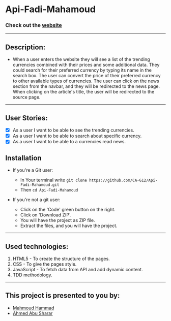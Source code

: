 # Api-Fadi-Mahamoud

### Check out the [website](https://ca-g12.github.io/Api-Fadi-Mahamoud/)

---

## Description:

- When a user enters the website they will see a list of the trending currencies combined with their prices and some additional data.
  They could search for their preferred currency by typing its name in the search box.
  The user can convert the price of their preferred currency to other available types of currencies.
  The user can click on the news section from the navbar, and they will be redirected to the news page.
  When clicking on the article's title, the user will be redirected to the source page.

---

## User Stories:

- [x] As a user I want to be able to see the trending currencies.
- [x] As a user I want to be able to search about specific currency.
- [x] As a user I want to be able to a currencies read news.

## Installation

- If you're a Git user:

  - In Your terminal write
    `git clone https://github.com/CA-G12/Api-Fadi-Mahamoud.git`
  - Then `cd Api-Fadi-Mahamoud`

- If you're not a git user:

  - Click on the 'Code' green button on the right.
  - Click on 'Download ZIP'.
  - You will have the project as ZIP file.
  - Extract the files, and you will have the project.

---

## Used technologies:

1. HTML5 - To create the structure of the pages.
2. CSS - To give the pages style.
3. JavaScript - To fetch data from API and add dynamic content.
4. TDD methodology.

---

## This project is presented to you by:

- [Mahmoud Hammad](https://github.com/mahmoudhammad309)
- [Ahmed Abu Sharar](https://github.com/fadezak100)
